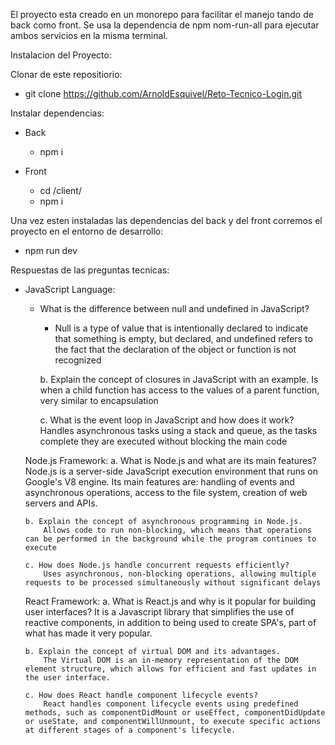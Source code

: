 El proyecto esta creado en un monorepo para facilitar el manejo tando de back como front.
Se usa la dependencia de npm nom-run-all para ejecutar ambos servicios en la misma terminal.

Instalacion del Proyecto:

Clonar de este repositiorio:
  - git clone https://github.com/ArnoldEsquivel/Reto-Tecnico-Login.git

Instalar dependencias:
  - Back
    - npm i
    
   - Front
     - cd /client/
     - npm i

Una vez esten instaladas las dependencias del back y del front corremos el proyecto en el entorno de desarrollo:
  - npm run dev


Respuestas de las preguntas tecnicas:
  - JavaScript Language:
    - What is the difference between null and undefined in JavaScript?
        - Null is a type of value that is intentionally declared to indicate that something is empty, but declared, and undefined refers to the fact that the declaration of the object or function is not recognized

        b. Explain the concept of closures in JavaScript with an example.
            Is when a child function has access to the values of a parent function, very similar to encapsulation

        c. What is the event loop in JavaScript and how does it work?
            Handles asynchronous tasks using a stack and queue, as the tasks complete they are executed without blocking the main code
    
    Node.js Framework:
        a. What is Node.js and what are its main features?
            Node.js is a server-side JavaScript execution environment that runs on Google's V8 engine. Its main features are: handling of events and asynchronous operations, access to the file system, creation of web servers and APIs.

        b. Explain the concept of asynchronous programming in Node.js.
            Allows code to run non-blocking, which means that operations can be performed in the background while the program continues to execute
        
        c. How does Node.js handle concurrent requests efficiently?
            Uses asynchronous, non-blocking operations, allowing multiple requests to be processed simultaneously without significant delays
    
    React Framework:
        a. What is React.js and why is it popular for building user interfaces?
            It is a Javascript library that simplifies the use of reactive components, in addition to being used to create SPA's, part of what has made it very popular.
        
        b. Explain the concept of virtual DOM and its advantages.
            The Virtual DOM is an in-memory representation of the DOM element structure, which allows for efficient and fast updates in the user interface.
        
        c. How does React handle component lifecycle events?
            React handles component lifecycle events using predefined methods, such as componentDidMount or useEffect, componentDidUpdate or useState, and componentWillUnmount, to execute specific actions at different stages of a component's lifecycle.
